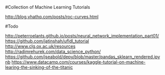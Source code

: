#Collection of Machine Learning Tutorials

http://blog.yhathq.com/posts/roc-curves.html

#Todo

http://peterroelants.github.io/posts/neural_network_implementation_part01/
https://github.com/jatinshah/ufldl_tutorial
http://www.clg.ox.ac.uk/resources
http://radimrehurek.com/data_science_python/
https://github.com/jseabold/depy/blob/master/pandas_sklearn_rendered.ipynb
https://www.datacamp.com/courses/kaggle-tutorial-on-machine-learing-the-sinking-of-the-titanic
